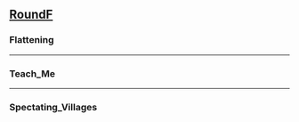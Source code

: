 ## [RoundF](https://codingcompetitions.withgoogle.com/kickstart/round/0000000000050edc)

### Flattening


---

### Teach_Me

---

### Spectating_Villages


